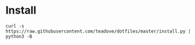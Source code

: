 # Install

```shell
curl -s https://raw.githubusercontent.com/teadove/dotfiles/master/install.py | python3 -B
```